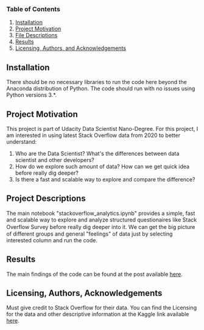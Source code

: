 ### Table of Contents

1. [Installation](#installation)
2. [Project Motivation](#motivation)
3. [File Descriptions](#files)
4. [Results](#results)
5. [Licensing, Authors, and Acknowledgements](#licensing)

## Installation <a name="installation"></a>

There should be no necessary libraries to run the code here beyond the Anaconda distribution of Python.  The code should run with no issues using Python versions 3.*.

## Project Motivation<a name="motivation"></a>

This project is part of Udacity Data Scientist Nano-Degree. For this project, I am interested in using latest Stack Overflow data from 2020 to better understand:

1. Who are the Data Scientist? What's the differences between data scientist and other developers?
2. How do we explore such amount of data? How can we get quick idea before really dig deeper?
3. Is there a fast and scalable way to explore and compare the difference?

## Project Descriptions <a name="files"></a>

The main notebook "stackoverflow_analytics.ipynb" provides a simple, fast and scalable way to explore and analyze structured questionaires like Stack Overflow Survey before really dig deeper into it. Ｗe can get the big picture of different groups and general "feelings" of data just by selecting interested column and run the code.

## Results<a name="results"></a>

The main findings of the code can be found at the post available [here](https://medium.com/@josh_2774/how-do-you-become-a-developer-5ef1c1c68711).

## Licensing, Authors, Acknowledgements<a name="licensing"></a>

Must give credit to Stack Overflow for their data.  You can find the Licensing for the data and other descriptive information at the Kaggle link available [here](https://insights.stackoverflow.com/survey).

